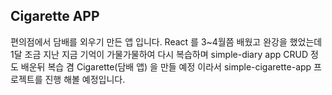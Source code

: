 ## Cigarette APP

편의점에서 담배를 외우기 만든 앱 입니다.
React 를 3~4월쯤 배웠고 완강을 했었는데 1달 조금 지난 지금 기억이 가물가물하여 다시 복습하며 simple-diary app CRUD 정도 배운뒤 복습 겸 Cigarette(담배 앱) 을 만들 예정 이라서 simple-cigarette-app 프로젝트를 진행 해볼 예정입니다.
